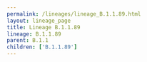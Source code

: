 ```yaml
---
permalink: /lineages/lineage_B.1.1.89.html
layout: lineage_page
title: Lineage B.1.1.89
lineage: B.1.1.89
parent: B.1.1
children: ['B.1.1.89']
---
```

